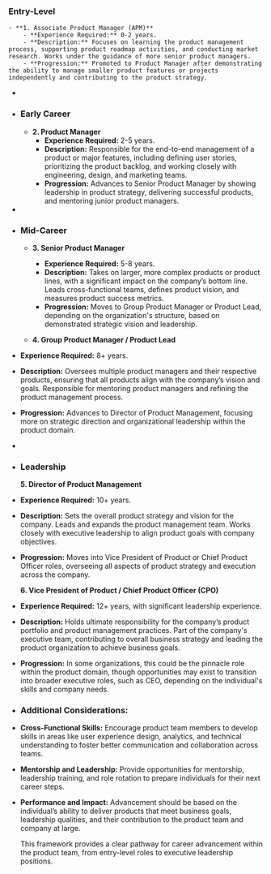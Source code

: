 ### Entry-Level
	- **1. Associate Product Manager (APM)**
		- **Experience Required:** 0-2 years.
		- **Description:** Focuses on learning the product management process, supporting product roadmap activities, and conducting market research. Works under the guidance of more senior product managers.
		- **Progression:** Promoted to Product Manager after demonstrating the ability to manage smaller product features or projects independently and contributing to the product strategy.
-
- ### Early Career
	- **2. Product Manager**
		- **Experience Required:** 2-5 years.
		- **Description:** Responsible for the end-to-end management of a product or major features, including defining user stories, prioritizing the product backlog, and working closely with engineering, design, and marketing teams.
		- **Progression:** Advances to Senior Product Manager by showing leadership in product strategy, delivering successful products, and mentoring junior product managers.
-
- ### Mid-Career
	- **3. Senior Product Manager**
		- **Experience Required:** 5-8 years.
		- **Description:** Takes on larger, more complex products or product lines, with a significant impact on the company’s bottom line. Leads cross-functional teams, defines product vision, and measures product success metrics.
		- **Progression:** Moves to Group Product Manager or Product Lead, depending on the organization's structure, based on demonstrated strategic vision and leadership.

	- **4. Group Product Manager / Product Lead**
- **Experience Required:** 8+ years.
- **Description:** Oversees multiple product managers and their respective products, ensuring that all products align with the company’s vision and goals. Responsible for mentoring product managers and refining the product management process.
- **Progression:** Advances to Director of Product Management, focusing more on strategic direction and organizational leadership within the product domain.
-
- ### Leadership
  
  **5. Director of Product Management**
- **Experience Required:** 10+ years.
- **Description:** Sets the overall product strategy and vision for the company. Leads and expands the product management team. Works closely with executive leadership to align product goals with company objectives.
- **Progression:** Moves into Vice President of Product or Chief Product Officer roles, overseeing all aspects of product strategy and execution across the company.
  
  **6. Vice President of Product / Chief Product Officer (CPO)**
- **Experience Required:** 12+ years, with significant leadership experience.
- **Description:** Holds ultimate responsibility for the company’s product portfolio and product management practices. Part of the company's executive team, contributing to overall business strategy and leading the product organization to achieve business goals.
- **Progression:** In some organizations, this could be the pinnacle role within the product domain, though opportunities may exist to transition into broader executive roles, such as CEO, depending on the individual's skills and company needs.
- ### Additional Considerations:
- **Cross-Functional Skills:** Encourage product team members to develop skills in areas like user experience design, analytics, and technical understanding to foster better communication and collaboration across teams.
- **Mentorship and Leadership:** Provide opportunities for mentorship, leadership training, and role rotation to prepare individuals for their next career steps.
- **Performance and Impact:** Advancement should be based on the individual’s ability to deliver products that meet business goals, leadership qualities, and their contribution to the product team and company at large.
  
  This framework provides a clear pathway for career advancement within the product team, from entry-level roles to executive leadership positions.